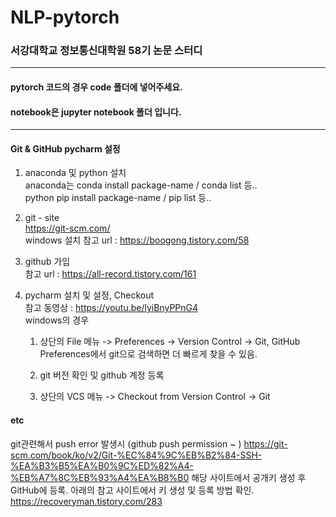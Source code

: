 # NLP-pytorch
### 서강대학교 정보통신대학원 58기 논문 스터디

---
#### pytorch 코드의 경우 code 폴더에 넣어주세요.
#### notebook은 jupyter notebook 폴더 입니다.

---
#### Git & GitHub pycharm 설정
1. anaconda 및 python 설치<br/>
anaconda는 conda install package-name / conda list 등..<br/>
python pip install package-name / pip list 등..

2. git - site<br/>
https://git-scm.com/ <br/>
windows 설치 참고 url : https://boogong.tistory.com/58

3. github 가입<br/>
참고 url : https://all-record.tistory.com/161

4. pycharm 설치 및 설정, Checkout<br/>
    참고 동영상 : https://youtu.be/lyiBnyPPnG4<br/>
    windows의 경우
    1. 상단의 File 메뉴 -> Preferences -> Version Control -> Git, GitHub
        Preferences에서 git으로 검색하면 더 빠르게 찾을 수 있음.
    2. git 버전 확인 및 github 계정 등록
    
    3. 상단의 VCS 메뉴 -> Checkout from Version Control -> Git

#### etc
git관련해서 push error 발생시 (github push permission ~ )
https://git-scm.com/book/ko/v2/Git-%EC%84%9C%EB%B2%84-SSH-%EA%B3%B5%EA%B0%9C%ED%82%A4-%EB%A7%8C%EB%93%A4%EA%B8%B0
해당 사이트에서 공개키 생성 후 GitHub에 등록.
아래의 참고 사이트에서 키 생성 및 등록 방법 확인.
https://recoveryman.tistory.com/283
